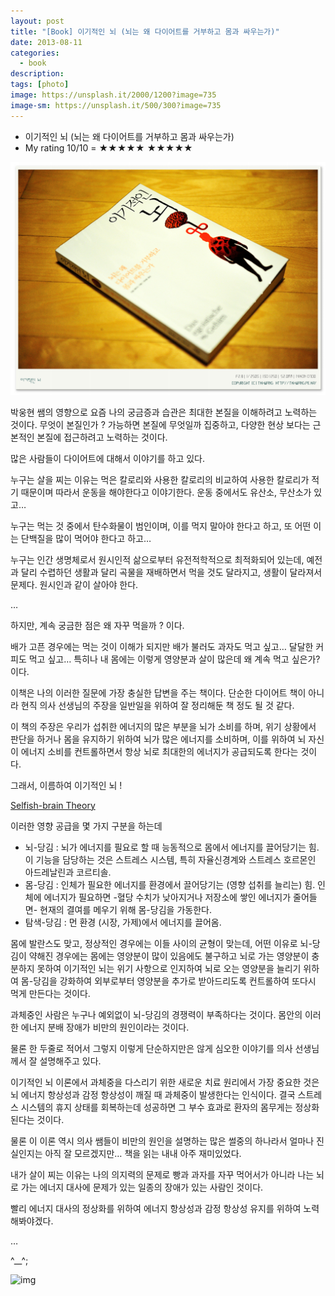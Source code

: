 ```yaml
---
layout: post
title: "[Book] 이기적인 뇌 (뇌는 왜 다이어트를 거부하고 몸과 싸우는가)"
date: 2013-08-11
categories:
  - book
description:
tags: [photo]
image: https://unsplash.it/2000/1200?image=735
image-sm: https://unsplash.it/500/300?image=735
---
```


- 이기적인 뇌 (뇌는 왜 다이어트를 거부하고 몸과 싸우는가)
- My rating 10/10 = ★★★★★ ★★★★★

<!--more-->

![img](https://raw.githubusercontent.com/tkhwang/tkhwang-etc/master/img/photobucket/DSC_9196.JPG)

박웅현 쌤의 영향으로 요즘 나의 궁금증과 습관은 최대한 본질을 이해하려고 노력하는 것이다.
무엇이 본질인가 ? 가능하면 본질에 무엇일까 집중하고, 다양한 현상 보다는 근본적인 본질에 접근하려고 노력하는 것이다.

많은 사람들이 다이어트에 대해서 이야기를 하고 있다.

누구는 살을 찌는 이유는 먹은 칼로리와 사용한 칼로리의 비교하여 사용한 칼로리가 적기 때문이며 따라서 운동을 해야한다고 이야기한다. 운동 중에서도 유산소, 무산소가 있고…

누구는 먹는 것 중에서 탄수화물이 범인이며, 이를 먹지 말아야 한다고 하고,
또 어떤 이는 단백질을 많이 먹어야 한다고 하고…

누구는 인간 생명체로서 원시인적 삶으로부터 유전적학적으로 최적화되어 있는데,
예전과 달리 수렵하던 생활과 달리 곡물을 재배하면서 먹을 것도 달라지고, 생활이 달라져서 문제다. 원시인과 같이 살아야 한다.

…

하지만, 계속 궁금한 점은 왜 자꾸 먹을까 ? 이다.

배가 고픈 경우에는 먹는 것이 이해가 되지만 배가 불러도 과자도 먹고 싶고… 달달한 커피도 먹고 싶고… 특히나 내 몸에는 이렇게 영양분과 살이 많은데 왜 계속 먹고 싶은가? 이다.

이책은 나의 이러한 질문에 가장 충실한 답변을 주는 책이다.
단순한 다이어트 책이 아니라 현직 의사 선생님의 주장을 일반일을 위하여 잘 정리해둔 책 정도 될 것 같다.

이 책의 주장은 우리가 섭취한 에너지의 많은 부분을 뇌가 소비를 하며, 위기 상황에서 판단을 하거나 몸을 유지하기 위하여 뇌가 많은 에너지를 소비하며, 이를 위하여 뇌 자신이 에너지 소비를 컨트롤하면서 항상 뇌로 최대한의 에너지가 공급되도록 한다는 것이다.

그래서, 이름하여 이기적인 뇌 !

[Selfish-brain Theory](http://www.selfish-brain.net/en.html)

이러한 영향 공급을 몇 가지 구분을 하는데

- 뇌-당김 : 뇌가 에너지를 필요로 할 때 능동적으로 몸에서 에너지를 끌어당기는 힘. 이 기능을 담당하는 것은 스트레스 시스템, 특히 자율신경계와 스트레스 호르몬인 아드레날린과 코르티솔.
- 몸-당김 : 인체가 필요한 에너지를 환경에서 끌어당기는 (영향 섭취를 늘리는) 힘. 인체에 에너지가 필요하면 -혈당 수치가 낮아지거나 저장소에 쌓인 에너지가 줄어들면- 현재의 결여를 메우기 위해 몸-당김을 가동한다.
- 탐색-당김 : 먼 환경 (시장, 가제)에서 에너지를 끌어옴.

몸에 발란스도 맞고, 정상적인 경우에는 이들 사이의 균형이 맞는데, 어떤 이유로 뇌-당김이 약해진 경우에는 몸에는 영양분이 많이 있음에도 불구하고 뇌로 가는 영양분이 충분하지 못하여 이기적인 뇌는 위기 사항으로 인지하여 뇌로 오는 영양분을 늘리기 위하여 몸-당김을 강화하여 외부로부터 영양분을 추가로 받아드리도록 컨트롤하여 또다시 먹게 만든다는 것이다.

과체중인 사람은 누구나 예외없이 뇌-당김의 경쟁력이 부족하다는 것이다. 몸안의 이러한 에너지 분배 장애가 비만의 원인이라는 것이다.

물론 한 두줄로 적어서 그렇지 이렇게 단순하지만은 않게 심오한 이야기를 의사 선생님께서 잘 설명해주고 있다.

이기적인 뇌 이론에서 과체중을 다스리기 위한 새로운 치료 원리에서 가장 중요한 것은 뇌 에너지 항상성과 감정 항상성이 깨질 때 과체중이 발생한다는 인식이다. 결국 스트레스 시스템의 휴지 상태를 회복하는데 성공하면 그 부수 효과로 환자의 몸무게는 정상화된다는 것이다.

물론 이 이론 역시 의사 쌤들이 비만의 원인을 설명하는 많은 썰중의 하나라서 얼마나 진실인지는 아직 잘 모르겠지만… 책을 읽는 내내 아주 재미있었다.

내가 살이 찌는 이유는 나의 의지력의 문제로 빵과 과자를 자꾸 먹어서가 아니라 나는 뇌로 가는 에너지 대사에 문제가 있는 일종의 장애가 있는 사람인 것이다.

빨리 에너지 대사의 정상화를 위하여 에너지 항상성과 감정 항상성 유지를 위하여 노력해봐야겠다.

…

^__^;

![img](http://i2.wp.com/image.aladin.co.kr/product/2795/30/cover/8962630966_2.jpg?w=600)
